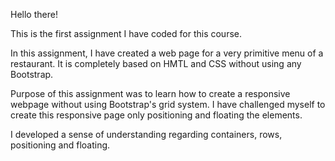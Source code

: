 Hello there!

This is the first assignment I have coded for this course.

In this assignment, I have created a web page for a very primitive menu of a restaurant. It is completely based on HMTL and CSS without using any Bootstrap.

Purpose of this assignment was to learn how to create a responsive webpage without using Bootstrap's grid system. I have challenged myself to create this responsive page only
positioning and floating the elements.

I developed a sense of understanding regarding containers, rows, positioning and floating. 
